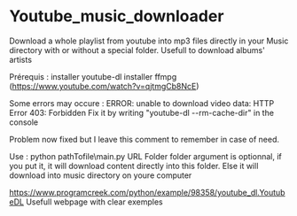 # Youtube_music_downloader
Download a whole playlist from youtube into mp3 files directly in your Music directory with or without a special folder. Usefull to download albums' artists

Prérequis : installer youtube-dl 
            installer ffmpg (https://www.youtube.com/watch?v=qjtmgCb8NcE)

Some errors may occure : ERROR: unable to download video data: HTTP Error 403: Forbidden
Fix it by writing "youtube-dl --rm-cache-dir" in the console

Problem now fixed but I leave this comment to remember in case of need.

Use : python pathTofile\main.py URL Folder
folder argument is optionnal, if you put it, it will download content directly into this folder. Else it will download into music directory on youre computer


https://www.programcreek.com/python/example/98358/youtube_dl.YoutubeDL  Usefull webpage with clear exemples
